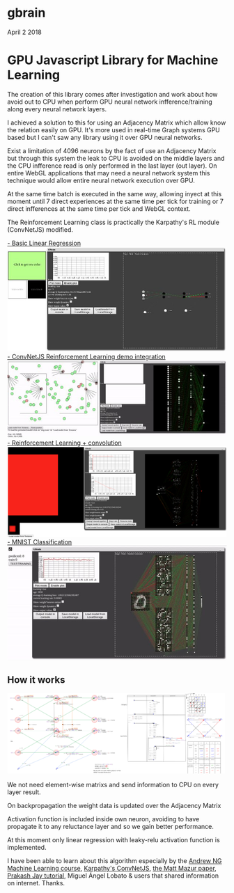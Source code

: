gbrain
============
April 2 2018
<h1>GPU Javascript Library for Machine Learning</h1>

<p>The creation of this library comes after investigation and work about how avoid out to CPU when perform GPU neural network infference/training along every neural network layers.</p>
<p>I achieved a solution to this for using an Adjacency Matrix which allow know the relation easily on GPU. It's more used in real-time Graph systems GPU based but I can't saw any library using it over GPU neural networks.</p>
<p>Exist a limitation of 4096 neurons by the fact of use an Adjacency Matrix but through this system the leak to CPU is avoided on the middle layers and the CPU infference read is only performed in the last layer (out layer). On entire WebGL applications that may need a neural network system this technique would allow entire neural network execution over GPU.</p>   
<p>At the same time batch is executed in the same way, allowing inyect at this moment until 7 direct experiences at the same time per tick for training or 7 direct infferences at the same time per tick and WebGL context.</p>
<p>The Reinforcement Learning class is practically the Karpathy's RL module (ConvNetJS) modified.</p>
<p>
<a href="http://stormcolour.appspot.com/gbrain/demos/linear-regression/">- Basic Linear Regression</a><br />
<a href="http://stormcolour.appspot.com/gbrain/demos/linear-regression/"><img src="demos/linear-regression/capture.jpg" /></a><br />
<a href="http://stormcolour.appspot.com/gbrain/demos/linear-regression-RL/">- ConvNetJS Reinforcement Learning demo integration</a><br />
<a href="http://stormcolour.appspot.com/gbrain/demos/linear-regression-RL/"><img src="demos/linear-regression-RL/capture.jpg" /></a><br />
<a href="http://stormcolour.appspot.com/gbrain/demos/linear-regression-RL-convolution/">- Reinforcement Learning + convolution</a><br />
<a href="http://stormcolour.appspot.com/gbrain/demos/linear-regression-RL-convolution/"><img src="demos/linear-regression-RL-convolution/capture.png" /></a><br />
<a href="http://stormcolour.appspot.com/gbrain/demos/classification-softmax-mnist/">- MNIST Classification</a><br />
<a href="http://stormcolour.appspot.com/gbrain/demos/classification-softmax-mnist/"><img src="demos/classification-softmax-mnist/capture.jpg" /></a><br />
</p>
<h2>How it works</h2>
<a href="demos/_RESOURCES/gbrain.jpg"><img src="demos/_RESOURCES/gbrain.jpg" style="width:500px"/></a> 
<p>We not need element-wise matrixs and send information to CPU on every layer result.</p>
<p>On backpropagation the weight data is updated over the Adjacency Matrix</p>
<p>Activation function is included inside own neuron, avoiding to have propagate it to any reluctance layer and so we gain better performance.</p>
<p>At this moment only linear regression with leaky-relu activation function is implemented.</p>
<p>I have been able to learn about this algorithm especially by the <a href="https://www.coursera.org/learn/machine-learning">Andrew NG Machine Learning course</a>, <a href="https://github.com/karpathy/convnetjs">Karpathy's ConvNetJS</a>, <a href="https://mattmazur.com/2015/03/17/a-step-by-step-backpropagation-example/">the Matt Mazur paper</a>, <a href="https://medium.com/@14prakash/back-propagation-is-very-simple-who-made-it-complicated-97b794c97e5c">Prakash Jay tutorial</a>, Miguel Ángel Lobato & users that shared information on internet. Thanks.</p>
